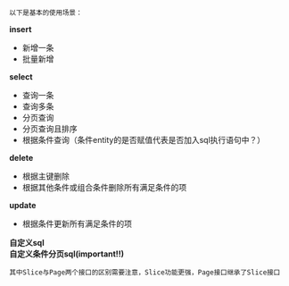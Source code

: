 `以下是基本的使用场景：`   

**insert**  
- 新增一条
- 批量新增

**select**
- 查询一条
- 查询多条
- 分页查询
- 分页查询且排序
- 根据条件查询（条件entity的是否赋值代表是否加入sql执行语句中？）

**delete**
- 根据主键删除
- 根据其他条件或组合条件删除所有满足条件的项

**update**
- 根据条件更新所有满足条件的项

**自定义sql**   
**自定义条件分页sql(important!!)**

``其中Slice与Page两个接口的区别需要注意，Slice功能更强，Page接口继承了Slice接口``